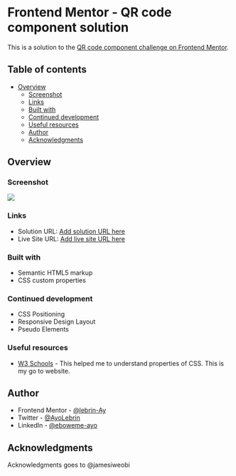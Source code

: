# Frontend Mentor - QR code component solution

This is a solution to the [QR code component challenge on Frontend Mentor](https://www.frontendmentor.io/challenges/qr-code-component-iux_sIO_H). 

## Table of contents

- [Overview](#overview)
  - [Screenshot](#screenshot)
  - [Links](#links)
  - [Built with](#built-with)
  - [Continued development](#continued-development)
  - [Useful resources](#useful-resources)
  - [Author](#author)
  - [Acknowledgments](#acknowledgments)


## Overview

### Screenshot

![](./image.png)


### Links

- Solution URL: [Add solution URL here](https://your-solution-url.com)
- Live Site URL: [Add live site URL here](https://your-live-site-url.com)


### Built with

- Semantic HTML5 markup
- CSS custom properties


### Continued development

- CSS Positioning
- Responsive Design Layout
- Pseudo Elements


### Useful resources

- [W3 Schools](https://www.w3schools.com/css/default.asp) - This helped me to understand properties of CSS. This is my go to website. 

## Author

- Frontend Mentor - [@lebrin-Ay](https://www.frontendmentor.io/profile/@lebrin-Ay)
- Twitter - [@AyoLebrin](https://www.twitter.com/AyoLebrin)
- LinkedIn - [@eboweme-ayo](https://www.linkedin.com/in/eboweme-ayo)


## Acknowledgments

Acknowledgments goes to @jamesiweobi
